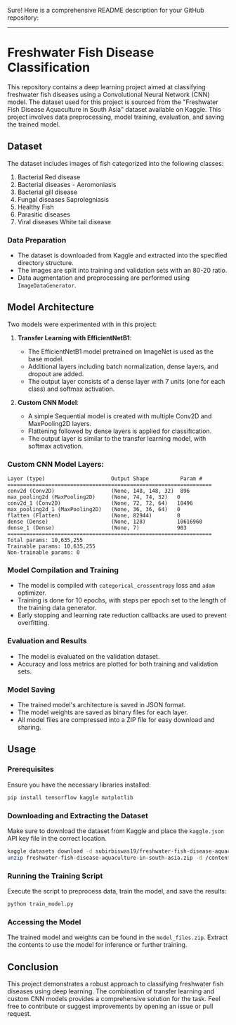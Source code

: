 Sure! Here is a comprehensive README description for your GitHub repository:

---

# Freshwater Fish Disease Classification

This repository contains a deep learning project aimed at classifying freshwater fish diseases using a Convolutional Neural Network (CNN) model. The dataset used for this project is sourced from the "Freshwater Fish Disease Aquaculture in South Asia" dataset available on Kaggle. This project involves data preprocessing, model training, evaluation, and saving the trained model.

## Dataset

The dataset includes images of fish categorized into the following classes:

1. Bacterial Red disease
2. Bacterial diseases - Aeromoniasis
3. Bacterial gill disease
4. Fungal diseases Saprolegniasis
5. Healthy Fish
6. Parasitic diseases
7. Viral diseases White tail disease

### Data Preparation

- The dataset is downloaded from Kaggle and extracted into the specified directory structure.
- The images are split into training and validation sets with an 80-20 ratio.
- Data augmentation and preprocessing are performed using `ImageDataGenerator`.

## Model Architecture

Two models were experimented with in this project:

1. **Transfer Learning with EfficientNetB1**:
    - The EfficientNetB1 model pretrained on ImageNet is used as the base model.
    - Additional layers including batch normalization, dense layers, and dropout are added.
    - The output layer consists of a dense layer with 7 units (one for each class) and softmax activation.

2. **Custom CNN Model**:
    - A simple Sequential model is created with multiple Conv2D and MaxPooling2D layers.
    - Flattening followed by dense layers is applied for classification.
    - The output layer is similar to the transfer learning model, with softmax activation.

### Custom CNN Model Layers:

```plaintext
Layer (type)                     Output Shape          Param #
=================================================================
conv2d (Conv2D)                  (None, 148, 148, 32)  896
max_pooling2d (MaxPooling2D)     (None, 74, 74, 32)   0
conv2d_1 (Conv2D)                (None, 72, 72, 64)   18496
max_pooling2d_1 (MaxPooling2D)   (None, 36, 36, 64)   0
flatten (Flatten)                (None, 82944)        0
dense (Dense)                    (None, 128)          10616960
dense_1 (Dense)                  (None, 7)            903
=================================================================
Total params: 10,635,255
Trainable params: 10,635,255
Non-trainable params: 0
```

### Model Compilation and Training

- The model is compiled with `categorical_crossentropy` loss and `adam` optimizer.
- Training is done for 10 epochs, with steps per epoch set to the length of the training data generator.
- Early stopping and learning rate reduction callbacks are used to prevent overfitting.

### Evaluation and Results

- The model is evaluated on the validation dataset.
- Accuracy and loss metrics are plotted for both training and validation sets.

### Model Saving

- The trained model's architecture is saved in JSON format.
- The model weights are saved as binary files for each layer.
- All model files are compressed into a ZIP file for easy download and sharing.

## Usage

### Prerequisites

Ensure you have the necessary libraries installed:

```bash
pip install tensorflow kaggle matplotlib
```

### Downloading and Extracting the Dataset

Make sure to download the dataset from Kaggle and place the `kaggle.json` API key file in the correct location.

```bash
kaggle datasets download -d subirbiswas19/freshwater-fish-disease-aquaculture-in-south-asia
unzip freshwater-fish-disease-aquaculture-in-south-asia.zip -d /content/data/
```

### Running the Training Script

Execute the script to preprocess data, train the model, and save the results:

```bash
python train_model.py
```

### Accessing the Model

The trained model and weights can be found in the `model_files.zip`. Extract the contents to use the model for inference or further training.

## Conclusion

This project demonstrates a robust approach to classifying freshwater fish diseases using deep learning. The combination of transfer learning and custom CNN models provides a comprehensive solution for the task. Feel free to contribute or suggest improvements by opening an issue or pull request.
